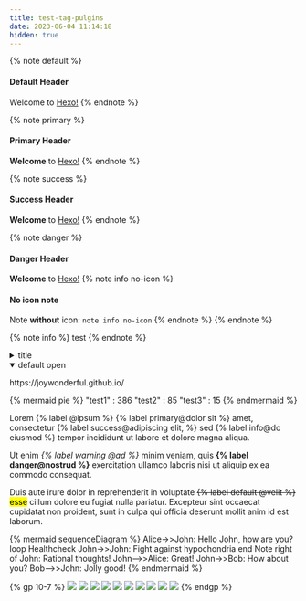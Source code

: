 ```yaml
---
title: test-tag-pulgins
date: 2023-06-04 11:14:18
hidden: true
---
```


{% note default %}
#### Default Header
Welcome to [Hexo!](https://hexo.io)
{% endnote %}

<!--more-->

{% note primary %}
#### Primary Header
**Welcome** to [Hexo!](https://hexo.io)
{% endnote %}

{% note success %}
#### Success Header
**Welcome** to [Hexo!](https://hexo.io)
{% endnote %}

{% note danger %}
#### Danger Header
**Welcome** to [Hexo!](https://hexo.io)
{% note info no-icon %}
#### No icon note
Note **without** icon: `note info no-icon`
{% endnote %}
{% endnote %}

{% note info %}
test
{% endnote %}

<details>
    <summary>title</summary>
    <p>https://joywonderful.github.io/</p>
</details>
<details open>
    <summary>default open</summary>
    <p>https://joywonderful.github.io/</p>
</details>

{% mermaid pie %}
"test1" : 386
"test2" : 85
"test3" : 15
{% endmermaid %}

Lorem {% label @ipsum %} {% label primary@dolor sit %} amet, consectetur {% label success@adipiscing elit, %} sed {% label info@do eiusmod %} tempor incididunt ut labore et dolore magna aliqua.

Ut enim *{% label warning @ad %}* minim veniam, quis **{% label danger@nostrud %}** exercitation ullamco laboris nisi ut aliquip ex ea commodo consequat.

Duis aute irure dolor in reprehenderit in voluptate ~~{% label default @velit %}~~ <mark>esse</mark> cillum dolore eu fugiat nulla pariatur. Excepteur sint occaecat cupidatat non proident, sunt in culpa qui officia deserunt mollit anim id est laborum.

{% mermaid sequenceDiagram %}
Alice->>John: Hello John, how are you?
loop Healthcheck
    John->>John: Fight against hypochondria
end
Note right of John: Rational thoughts!
John-->>Alice: Great!
John->>Bob: How about you?
Bob-->>John: Jolly good!
{% endmermaid %}


{% gp 10-7 %}
![](/pic/icon.png)
![](/pic/icon.png)
![](/pic/icon.png)
![](/pic/icon.png)
![](/pic/icon.png)
![](/pic/icon.png)
![](/pic/icon.png)
![](/pic/icon.png)
![](/pic/icon.png)
![](/pic/icon.png)
{% endgp %}
